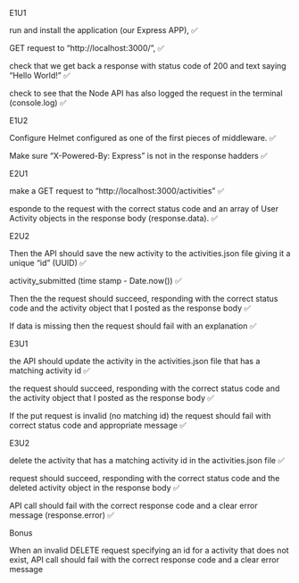 E1U1

run and install the application (our Express APP), ✅

GET request to “http://localhost:3000/”, ✅

check that we get back a response with status code of 200 and text saying “Hello World!” ✅

check to see that the Node API has also logged the request in the terminal (console.log) ✅

E1U2

Configure Helmet configured as one of the first pieces of middleware. ✅

Make sure “X-Powered-By: Express” is not  in the response hadders ✅

E2U1

make a GET request to “http://localhost:3000/activities” ✅

esponde to the request with the correct status code and an array of User Activity objects in the response body (response.data). ✅

E2U2

Then the API should save the new activity to the activities.json file giving it a unique “id” (UUID) ✅

activity_submitted (time stamp - Date.now()) ✅

Then the the request should succeed, responding with the correct status code and the activity object that I posted as the response body ✅

If data is missing then the request should fail with an explanation ✅

E3U1

the API should update the activity in the activities.json file that has a matching activity id ✅

the request should succeed, responding with the correct status code and the activity object that I posted as the response body ✅

If the put request is invalid (no matching id) the request should fail with correct status code and appropriate message ✅

E3U2

delete the activity that has a matching activity id in the activities.json file ✅

request should succeed, responding with the correct status code and the deleted activity object in the response body ✅

API call should fail with the correct response code and a clear error message (response.error) ✅

Bonus

When an invalid DELETE request specifying an id for a activity that does not exist, API call should fail with the correct response code and a clear error message